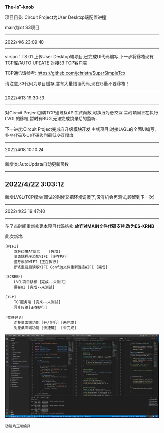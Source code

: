**The-IoT-knob**

项目目录:
Circuit Project为User Desktop端配置进程

main为Iot S3项目

----------
2022/4/6 23:09:40 

----------
virson：TS.01
上传User Desktop端项目,已完成UI代码编写,下一步将移植现有TCP库/AUTO UPDATE 对接S3 TCP客户端

TCP通讯请参考:
https://github.com/jchristn/SuperSimpleTcp

请注意,S3代码为项目缓存,含有大量错误代码,现在尽量不要移植！


----------
2022/4/13 19:30:53 

----------
对Circuit Project加装TCP通讯及API生成函数,可执行对低交互
主线项目正在执行LVGL的移植,暂时有BUG,无法完成烧录后的监听.

下一进度:Circuit Project完成自升级模块开发
主线项目:对接LVGL的全面UI编写,业务代码及UI代码达到最低交互程度

----------
2022/4/18 10:10:24 

----------
新增类:AutoUpdata自动更新函数


----------
2022/4/22 3:03:12 
----------
新增LVGL\TCP模块(调试的时候又把环境调傻了,没有机会再测试,顾留到下一次)


----------
2022/4/23 19:47:40 

----------
花了点时间重新构建本项目代码结构,**放弃对MAIN文件代码支持,改为ES-KRNB**

此次新增:
	
	[WIFI]
		支持扫描AP信元	[完成]
		桌面端程序添加WIFI [正在执行]
		蓝牙添加WIFI [正在执行]
		断点重启后读取WIFI Config文件重新连接WIFI [完成]

	[SCREEN]
		LVGL项目移植 [完成--未测试]
		屏幕UI [完成--未测试]
	
	[TCP]
		TCP服务端 [完成--未测试]
		异步传输[正在执行]

	[蓝牙通讯]
		对接桌面端功能 [开/关机] [未完成]
		对接桌面端功能 [快捷键]  [未完成]

![](https://github.com/518651/The-IoT-knob/blob/main/photo/code.png)

	功能均正常编译

